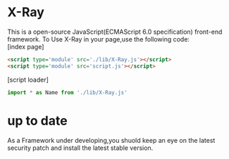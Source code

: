 # X-Ray
This is a open-source JavaScript(ECMAScript 6.0 specification) front-end framework.
To Use X-Ray in your page,use the following code:  
[index page]
```html
<script type='module' src='./lib/X-Ray.js'></script>
<script type='module' src='script.js'></script>
```

[script loader]
```javascript
import * as Name from './lib/X-Ray.js'
```

# up to date
As a Framework under developing,you shuold keep an eye on the latest security patch
and install the latest stable version.
